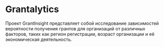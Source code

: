 # Grantalytics
Проект GrantInsight представляет собой исследование зависимостей вероятности получения грантов для организаций от различных факторов, таких как регион регистрации, возраст организации и её экономическая деятельность.
